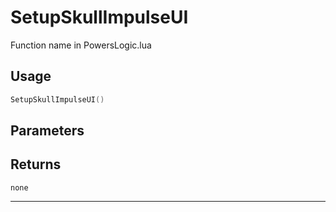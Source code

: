 # SetupSkullImpulseUI
Function name in PowersLogic.lua
## Usage
```lua
SetupSkullImpulseUI()
```
## Parameters

## Returns
`none`

---